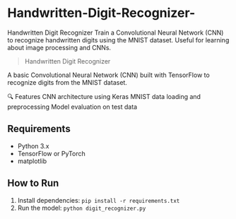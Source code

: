 # Handwritten-Digit-Recognizer-
Handwritten Digit Recognizer  Train a Convolutional Neural Network (CNN) to recognize handwritten digits using the MNIST dataset.  Useful for learning about image processing and CNNs.

> Handwritten Digit Recognizer

A basic Convolutional Neural Network (CNN) built with TensorFlow to recognize digits from the MNIST dataset.

🔍 Features
CNN architecture using Keras
MNIST data loading and preprocessing
Model evaluation on test data

## Requirements
- Python 3.x
- TensorFlow or PyTorch
- matplotlib

## How to Run
1. Install dependencies: `pip install -r requirements.txt`
2. Run the model: `python digit_recognizer.py`

